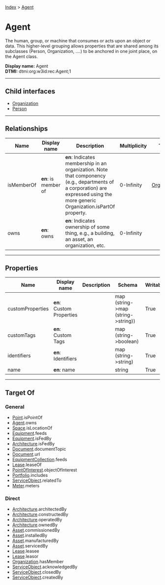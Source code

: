 [Index](../index.md) > [Agent](#)
# Agent

The human, group, or machine that consumes or acts upon an object or data. This higher-level grouping allows properties that are shared among its subclasses (Person, Organization, ....) to be anchored in one joint place, on the Agent class.


**Display name:** Agent<br />
**DTMI:** dtmi:org:w3id:rec:Agent;1

---

## Child interfaces
* [Organization](Organization/Organization.md)
* [Person](Person.md)

---

## Relationships

|Name|Display name|Description|Multiplicity|Target|Properties|Writable|
|-|-|-|-|-|-|-|
|isMemberOf|**en**: is member of|**en**: Indicates membership in an organization. Note that componency (e.g., departments of a corporation) are expressed using the more generic Organization.isPartOf property.|0-Infinity|[Organization](Organization/Organization.md)||True|
|owns|**en**: owns|**en**: Indicates ownership of some thing, e.g., a building, an asset, an organization, etc.|0-Infinity|||True|

---

## Properties

|Name|Display name|Description|Schema|Writable|
|-|-|-|-|-|
|customProperties|**en**: Custom Properties||map (string->map (string->string))|True|
|customTags|**en**: Custom Tags||map (string->boolean)|True|
|identifiers|**en**: Identifiers||map (string->string)|True|
|name|**en**: name||string|True|

---

## Target Of
### General
* [Point](../Point/Point.md).isPointOf
* [Agent](#).owns
* [Space](../Space/Space.md).isLocationOf
* [Equipment](../Asset/Equipment/Equipment.md).feeds
* [Equipment](../Asset/Equipment/Equipment.md).isFedBy
* [Architecture](../Space/Architecture/Architecture.md).isFedBy
* [Document](../Information/Document/Document.md).documentTopic
* [Document](../Information/Document/Document.md).url
* [EquipmentCollection](../Collection/Equipment-.md).feeds
* [Lease](../Event/Lease.md).leaseOf
* [PointOfInterest](../Information/PointOfInterest.md).objectOfInterest
* [Portfolio](../Collection/Portfolio.md).includes
* [ServiceObject](../Information/ServiceObject/ServiceObject.md).relatedTo
* [Meter](../Asset/Equipment/Meter/Meter.md).meters
### Direct
* [Architecture](../Space/Architecture/Architecture.md).architectedBy
* [Architecture](../Space/Architecture/Architecture.md).constructedBy
* [Architecture](../Space/Architecture/Architecture.md).operatedBy
* [Architecture](../Space/Architecture/Architecture.md).ownedBy
* [Asset](../Asset/Asset.md).commissionedBy
* [Asset](../Asset/Asset.md).installedBy
* [Asset](../Asset/Asset.md).manufacturedBy
* [Asset](../Asset/Asset.md).servicedBy
* [Lease](../Event/Lease.md).leasee
* [Lease](../Event/Lease.md).leasor
* [Organization](Organization/Organization.md).hasMember
* [ServiceObject](../Information/ServiceObject/ServiceObject.md).acknowledgedBy
* [ServiceObject](../Information/ServiceObject/ServiceObject.md).closedBy
* [ServiceObject](../Information/ServiceObject/ServiceObject.md).createdBy
